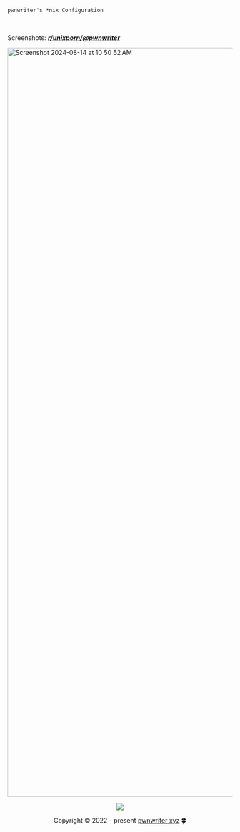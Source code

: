 ```ocaml
pwnwriter's *nix Configuration
```
<br>

Screenshots: [***r/unixporn/@pwnwriter***][porn]

<img width="1680" alt="Screenshot 2024-08-14 at 10 50 52 AM" src="https://github.com/user-attachments/assets/61bcb6fe-89b9-4f28-977d-3c478584e40d">

<p align="center"><img src="https://raw.githubusercontent.com/catppuccin/catppuccin/main/assets/footers/gray0_ctp_on_line.svg?sanitize=true" /></p>
<p align="center">Copyright &copy; 2022 - present <a href="https://pwnwriter.xyz" target="_blank"> pwnwriter xyz<a> 🍀</a> 

[porn]: https://www.reddit.com/r/unixporn/search?q=author%3ANabeen0x01&sort=new&restrict_sr=on&t=all
